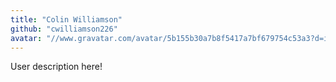 ```yaml
---
title: "Colin Williamson"
github: "cwilliamson226"
avatar: "//www.gravatar.com/avatar/5b155b30a7b8f5417a7bf679754c53a3?d=identicon"
---
```


User description here!
